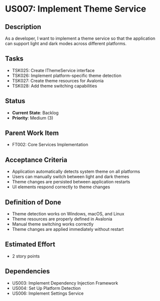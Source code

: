 # US007: Implement Theme Service

## Description
As a developer, I want to implement a theme service so that the application can support light and dark modes across different platforms.

## Tasks
- TSK025: Create IThemeService interface
- TSK026: Implement platform-specific theme detection
- TSK027: Create theme resources for Avalonia
- TSK028: Add theme switching capabilities

## Status
- **Current State**: Backlog
- **Priority**: Medium (3)

## Parent Work Item
- FT002: Core Services Implementation

## Acceptance Criteria
- Application automatically detects system theme on all platforms
- Users can manually switch between light and dark themes
- Theme changes are persisted between application restarts
- UI elements respond correctly to theme changes

## Definition of Done
- Theme detection works on Windows, macOS, and Linux
- Theme resources are properly defined in Avalonia
- Manual theme switching works correctly
- Theme changes are applied immediately without restart

## Estimated Effort
- 2 story points

## Dependencies
- US003: Implement Dependency Injection Framework
- US004: Set Up Platform Detection
- US006: Implement Settings Service
